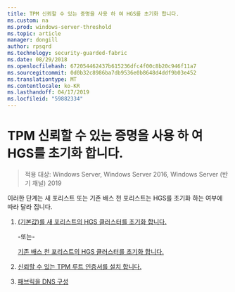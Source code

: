 ```yaml
---
title: TPM 신뢰할 수 있는 증명을 사용 하 여 HGS를 초기화 합니다.
ms.custom: na
ms.prod: windows-server-threshold
ms.topic: article
manager: dongill
author: rpsqrd
ms.technology: security-guarded-fabric
ms.date: 08/29/2018
ms.openlocfilehash: 672054462437b615236dfc4f00c8b20c946f11a7
ms.sourcegitcommit: 0d0b32c8986ba7db9536e0b8648d4ddf9b03e452
ms.translationtype: MT
ms.contentlocale: ko-KR
ms.lasthandoff: 04/17/2019
ms.locfileid: "59882334"
---
```

# <a name="initialize-hgs-using-tpm-trusted-attestation"></a>TPM 신뢰할 수 있는 증명을 사용 하 여 HGS를 초기화 합니다.

>적용 대상: Windows Server, Windows Server 2016, Windows Server (반기 채널) 2019

이러한 단계는 새 포리스트 또는 기존 배스 천 포리스트는 HGS를 초기화 하는 여부에 따라 달라 집니다.

1. [(기본값)를 새 포리스트의 HGS 클러스터를 초기화 합니다.](guarded-fabric-initialize-hgs-tpm-mode-default.md)

   -또는-

   [기존 배스 천 포리스트의 HGS 클러스터를 초기화 합니다.](guarded-fabric-initialize-hgs-tpm-mode-bastion.md)

2. [신뢰할 수 있는 TPM 루트 인증서를 설치 합니다.](guarded-fabric-install-trusted-tpm-root-certificates.md)   
3. [패브릭을 DNS 구성](guarded-fabric-configuring-fabric-dns.md)

